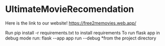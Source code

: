 # UltimateMovieRecomendation

Here is the link to our website!
https://free2memovies.web.app/

Run pip install -r requirements.txt to install requirements 
To run flask app in debug mode run: flask --app app run --debug
    *from the project directory